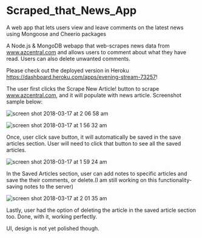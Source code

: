 # Scraped_that_News_App
A web app that lets users view and leave comments on the latest news using Mongoose and Cheerio packages

A Node.js & MongoDB webapp that web-scrapes news data from www.azcentral.com and allows users to comment about what they have read. Users can also delete unwanted comments.

Please check out the deployed version in Heroku https://dashboard.heroku.com/apps/evening-stream-73257!

The user first clicks the Scrape New Article! button to scrape www.azcentral.com, and it will populate with news article. Screenshot sample below:

![screen shot 2018-03-17 at 2 06 58 am](https://user-images.githubusercontent.com/31137669/37553559-e685f166-2987-11e8-972d-5bb5340516b3.png)


![screen shot 2018-03-17 at 1 56 32 am](https://user-images.githubusercontent.com/31137669/37553485-82533998-2986-11e8-9554-91ed5fd3999c.png)

Once, user click save button, it will automatically be saved in the save articles section. User will need to click that button to see all the saved articles. 

![screen shot 2018-03-17 at 1 59 24 am](https://user-images.githubusercontent.com/31137669/37553511-d0dc62ba-2986-11e8-9654-1737bc27f0d2.png)

In the Saved Articles section, user can add notes to specific articles and save the their comments, or delete.(I am still working on this functionality- saving notes to the server)

![screen shot 2018-03-17 at 2 01 35 am](https://user-images.githubusercontent.com/31137669/37553530-1d741262-2987-11e8-86e9-011715c1990b.png)

Lastly, user had the option of deleting the article in the saved article section too. Done, with it, working perfectly.

UI, design is not yet polished though.




